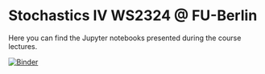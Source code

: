 # Stochastics IV WS2324 @ FU-Berlin

Here you can find the Jupyter notebooks presented during the course lectures.

[![Binder](https://mybinder.org/badge_logo.svg)](https://mybinder.org/v2/gh/donatiluca/Stochastik_IV_WS2324/HEAD?urlpath=rstudio)



